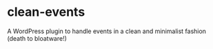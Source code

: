 clean-events
============

A WordPress plugin to handle events in a clean and minimalist fashion (death to bloatware!)
